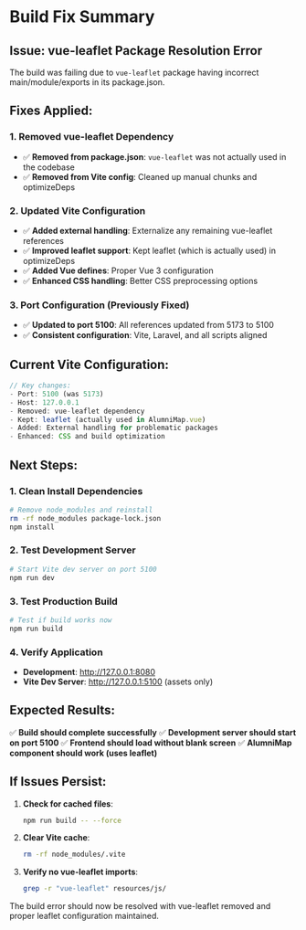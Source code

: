 # Build Fix Summary

## Issue: vue-leaflet Package Resolution Error

The build was failing due to `vue-leaflet` package having incorrect main/module/exports in its package.json.

## Fixes Applied:

### 1. Removed vue-leaflet Dependency
- ✅ **Removed from package.json**: `vue-leaflet` was not actually used in the codebase
- ✅ **Removed from Vite config**: Cleaned up manual chunks and optimizeDeps

### 2. Updated Vite Configuration
- ✅ **Added external handling**: Externalize any remaining vue-leaflet references
- ✅ **Improved leaflet support**: Kept leaflet (which is actually used) in optimizeDeps
- ✅ **Added Vue defines**: Proper Vue 3 configuration
- ✅ **Enhanced CSS handling**: Better CSS preprocessing options

### 3. Port Configuration (Previously Fixed)
- ✅ **Updated to port 5100**: All references updated from 5173 to 5100
- ✅ **Consistent configuration**: Vite, Laravel, and all scripts aligned

## Current Vite Configuration:

```typescript
// Key changes:
- Port: 5100 (was 5173)
- Host: 127.0.0.1
- Removed: vue-leaflet dependency
- Kept: leaflet (actually used in AlumniMap.vue)
- Added: External handling for problematic packages
- Enhanced: CSS and build optimization
```

## Next Steps:

### 1. Clean Install Dependencies
```bash
# Remove node_modules and reinstall
rm -rf node_modules package-lock.json
npm install
```

### 2. Test Development Server
```bash
# Start Vite dev server on port 5100
npm run dev
```

### 3. Test Production Build
```bash
# Test if build works now
npm run build
```

### 4. Verify Application
- **Development**: http://127.0.0.1:8080
- **Vite Dev Server**: http://127.0.0.1:5100 (assets only)

## Expected Results:

✅ **Build should complete successfully**
✅ **Development server should start on port 5100**
✅ **Frontend should load without blank screen**
✅ **AlumniMap component should work (uses leaflet)**

## If Issues Persist:

1. **Check for cached files**:
   ```bash
   npm run build -- --force
   ```

2. **Clear Vite cache**:
   ```bash
   rm -rf node_modules/.vite
   ```

3. **Verify no vue-leaflet imports**:
   ```bash
   grep -r "vue-leaflet" resources/js/
   ```

The build error should now be resolved with vue-leaflet removed and proper leaflet configuration maintained.